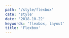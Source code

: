 ```yaml
---
path: '/style/flexbox'
cate: 'style'
date: '2018-10-22'
keywords: 'flexbox, layout'
title: 'Flexbox'
---
```

